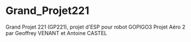 # Grand_Projet221
Grand Projet 221 (GP221), projet d'ESP pour robot GOPIGO3
Projet Aéro 2 par Geoffrey VENANT et Antoine CASTEL
